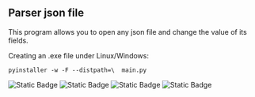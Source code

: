 ## Parser json file

This program allows you to open any json file and change the value of its fields.

Creating an .exe file under Linux/Windows:
```
pyinstaller -w -F --distpath=\  main.py
```
![Static Badge](https://img.shields.io/badge/PySide-6.5.2-green)
![Static Badge](https://img.shields.io/badge/PyQt-6.5.2-green)
![Static Badge](https://img.shields.io/badge/Python-3.11.4-green)
![Static Badge](https://img.shields.io/badge/colorama-0.4.6-green)



